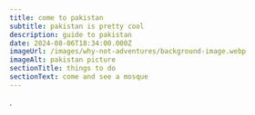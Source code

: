 ```yaml
---
title: come to pakistan
subtitle: pakistan is pretty cool
description: guide to pakistan
date: 2024-08-06T18:34:00.000Z
imageUrl: /images/why-not-adventures/background-image.webp
imageAlt: pakistan picture
sectionTitle: things to do
sectionText: come and see a mosque
---
```

.
